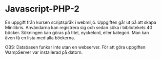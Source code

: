 # Javascript-PHP-2
En uppgift från kursen scriptspråk i webmiljö. Uppgiften går ut på att skapa Minilibris. Användarna kan registrera sig och sedan söka i bibliotekets 40 böcker. Sökningen kan göras på titel, nyckelord, eller kategori. Man kan även få en lista med alla böckerna. 

OBS: Databasen funkar inte utan en webserver. För att göra uppgiften WampServer var installerad på datorn.
